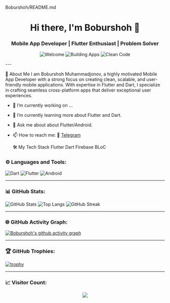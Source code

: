 Boburshoh/README.md

<h1 align="center"> 
  Hi there, I'm Boburshoh 👋
</h1>

<h3 align="center">
  Mobile App Developer | Flutter Enthusiast | Problem Solver
</h3>

<p align="center">
  <img src="https://img.shields.io/badge/Welcome%20to%20my%20GitHub!-black" alt="Welcome">
  <img src="https://img.shields.io/badge/Building%20innovative%20mobile%20apps-blue" alt="Building Apps">
  <img src="https://img.shields.io/badge/Passionate%20about%20clean%20and%20scalable%20code-green" alt="Clean Code">
</p>
---

🌟 About Me
I am Boburshoh Muhammadjonov, a highly motivated Mobile App Developer with a strong focus on creating clean, scalable, and user-friendly mobile applications. With expertise in Flutter and Dart, I specialize in crafting seamless cross-platform apps that deliver exceptional user experiences.
- 🔭 I’m currently working on ...
- 🌱 I’m currently learning more about Flutter and Dart.
- 💬 Ask me about  about Flutter/Android.
- 📫 How to reach me: 
  📱 [Telegram](https://t.me/MrBoburshoh)
  
  🛠️ My Tech Stack
          Flutter Dart Firebase BLoC



### ⚙️ Languages and Tools:
![Dart](https://img.shields.io/badge/-Dart-0175C2?style=flat&logo=dart&logoColor=white)
![Flutter](https://img.shields.io/badge/-Flutter-02569B?style=flat&logo=flutter&logoColor=white)
![Android](https://img.shields.io/badge/-Android-3DDC84?style=flat&logo=android&logoColor=white)

---

### 📊 GitHub Stats:
![GitHub Stats](https://github-readme-stats.vercel.app/api?username=Boburshoh2004&show_icons=true&theme=radical)
![Top Langs](https://github-readme-stats.vercel.app/api/top-langs/?username=Boburshoh2004&layout=compact&theme=radical)
![GitHub Streak](https://github-readme-streak-stats.herokuapp.com/?user=Boburshoh2004&theme=radical)

---

### 🌐 GitHub Activity Graph:
[![Boburshoh's github activity graph](https://github-readme-activity-graph.vercel.app/graph?username=Boburshoh2004&theme=dracula)](https://github.com/Boburshoh2004/github-readme-activity-graph)

---

### 🏆 GitHub Trophies:
[![trophy](https://github-profile-trophy.vercel.app/?username=Boburshoh2004&theme=onedark)](https://github.com/Boburshoh2004/github-profile-trophy)

---

### 📈 Visitor Count:
<p align="center"> 
  <img src="https://profile-counter.glitch.me/Boburshoh2004/count.svg" />
</p>
